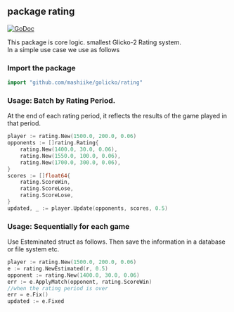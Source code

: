 ## package rating
[![GoDoc](https://godoc.org/github.com/mashiike/golicko/rating?status.svg)](https://godoc.org/github.com/mashiike/golicko/rating)

This package is core logic. smallest Glicko-2 Rating system.  
In a simple use case we use as follows

### Import the package

```go
import "github.com/mashiike/golicko/rating"
```

### Usage: Batch by Rating Period.
At the end of each rating period, it reflects the results of the game played in that period.
```go
player := rating.New(1500.0, 200.0, 0.06)
opponents := []rating.Rating{
	rating.New(1400.0, 30.0, 0.06),
	rating.New(1550.0, 100.0, 0.06),
	rating.New(1700.0, 300.0, 0.06),
}
scores := []float64{
	rating.ScoreWin,
	rating.ScoreLose,
	rating.ScoreLose,
}
updated, _ := player.Update(opponents, scores, 0.5)
```

### Usage: Sequentially for each game
Use Esteminated struct as follows.
Then save the information in a database or file system etc.  

```go
player := rating.New(1500.0, 200.0, 0.06)
e := rating.NewEstimated(r, 0.5)
opponent := rating.New(1400.0, 30.0, 0.06)
err := e.ApplyMatch(opponent, rating.ScoreWin)
//when the rating period is over
err = e.Fix()
updated := e.Fixed
```


